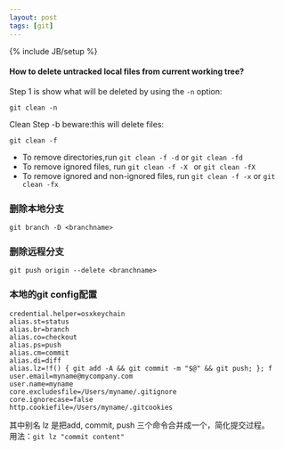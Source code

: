 ```yaml
---
layout: post
tags: [git]
---
```

{% include JB/setup %}

#### How to delete untracked local files from current working tree?


Step 1 is show what will be deleted by using the ```-n``` option:
```
git clean -n
```

Clean Step -b beware:this will delete files:
```
git clean -f
```

+ To remove directories,run ```git clean -f -d``` or ```git clean -fd```
+ To remove ignored files, run ```git clean -f -X ``` or ```git clean -fX```
+ To remove ignored and non-ignored files, run ```git clean -f -x``` or ```git clean -fx```

### 删除本地分支
```gitexclude
git branch -D <branchname> 
```


### 删除远程分支
```gitexclude
git push origin --delete <branchname>
```

### 本地的git config配置
```shell
credential.helper=osxkeychain
alias.st=status
alias.br=branch
alias.co=checkout
alias.ps=push
alias.cm=commit
alias.di=diff
alias.lz=!f() { git add -A && git commit -m "$@" && git push; }; f
user.email=myname@mycompany.com
user.name=myname
core.excludesfile=/Users/myname/.gitignore
core.ignorecase=false
http.cookiefile=/Users/myname/.gitcookies
```

其中别名 lz 是把add, commit, push 三个命令合并成一个，简化提交过程。<br>
用法：`git lz "commit content"`